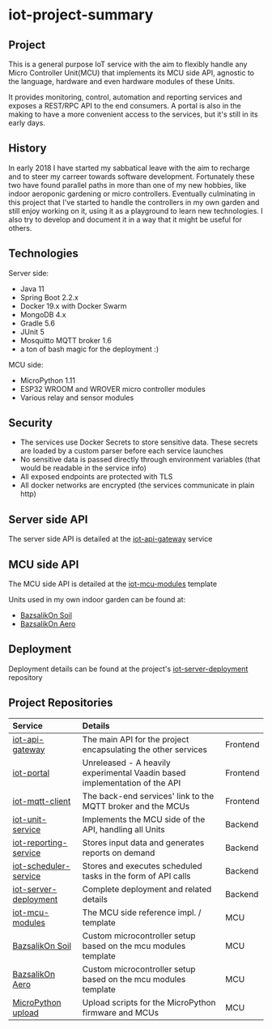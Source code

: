 # iot-project-summary

## Project
This is a general purpose IoT service with the aim to flexibly handle any Micro Controller Unit(MCU) that implements its
MCU side API, agnostic to the language, hardware and even hardware modules of these Units. 

It provides monitoring, control, automation and reporting services and exposes a REST/RPC API to the end consumers.
A portal is also in the making to have a more convenient access to the services, but it's still in its early days.

## History
In early 2018 I have started my sabbatical leave with the aim to recharge and to steer my carreer towards software development.
Fortunately these two have found parallel paths in more than one of my new hobbies, like indoor aeroponic gardening
or micro controllers. Eventually culminating in this project that I've started to handle the controllers in my own garden 
and still enjoy working on it, using it as a playground to learn new technologies.
I also try to develop and document it in a way that it might be useful for others.

## Technologies
Server side:
- Java 11
- Spring Boot 2.2.x
- Docker 19.x with Docker Swarm
- MongoDB 4.x
- Gradle 5.6
- JUnit 5
- Mosquitto MQTT broker 1.6
- a ton of bash magic for the deployment :)

MCU side:
- MicroPython 1.11
- ESP32 WROOM and WROVER micro controller modules
- Various relay and sensor modules 

## Security
- The services use Docker Secrets to store sensitive data. These secrets are loaded by a custom parser before each service
launches
- No sensitive data is passed directly through environment variables (that would be readable in the service info)
- All exposed endpoints are protected with TLS
- All docker networks are encrypted (the services communicate in plain http)

## Server side API 
The server side API is detailed at the [iot-api-gateway](https://github.com/tlvlp/iot-api-gateway) service

## MCU side API
The MCU side API is detailed at the [iot-mcu-modules](https://github.com/tlvlp/iot-mcu-modules) template

Units used in my own indoor garden can be found at:
- [BazsalikOn Soil](https://github.com/tlvlp/iot-mcu-bazsalikon-soil)
- [BazsalikOn Aero](https://github.com/tlvlp/iot-mcu-bazsalikon-aero)

## Deployment 
Deployment details can be found at the project's [iot-server-deployment](https://github.com/tlvlp/iot-server-deployment) repository

## Project Repositories
| Service | Details | |
| :--- | :--- | :--- |
| [iot-api-gateway](https://github.com/tlvlp/iot-api-gateway) | The main API for the project encapsulating the other services| Frontend |
| [iot-portal](https://github.com/tlvlp/iot-portal) | Unreleased - A heavily experimental Vaadin based implementation of the API | Frontend | 
| [iot-mqtt-client](https://github.com/tlvlp/iot-mqtt-client) | The back-end services' link to the MQTT broker and the MCUs | Frontend | 
| [iot-unit-service](https://github.com/tlvlp/iot-unit-service) | Implements the MCU side of the API, handling all Units | Backend |
| [iot-reporting-service](https://github.com/tlvlp/iot-reporting-service) | Stores input data and generates reports on demand | Backend |
| [iot-scheduler-service](https://github.com/tlvlp/iot-scheduler-service) | Stores and executes scheduled tasks in the form of API calls | Backend |
| [iot-server-deployment](https://github.com/tlvlp/iot-server-deployment) | Complete deployment and related details | Backend |
| [iot-mcu-modules](https://github.com/tlvlp/iot-mcu-modules) | The MCU side reference impl. / template | MCU |
| [BazsalikOn Soil](https://github.com/tlvlp/iot-mcu-bazsalikon-soil) | Custom microcontroller setup based on the mcu modules template | MCU |
| [BazsalikOn Aero](https://github.com/tlvlp/iot-mcu-bazsalikon-aero) | Custom microcontroller setup based on the mcu modules template | MCU |
| [MicroPython upload](https://github.com/tlvlp/micropython-upload) | Upload scripts for the MicroPython firmware and MCUs | MCU |
